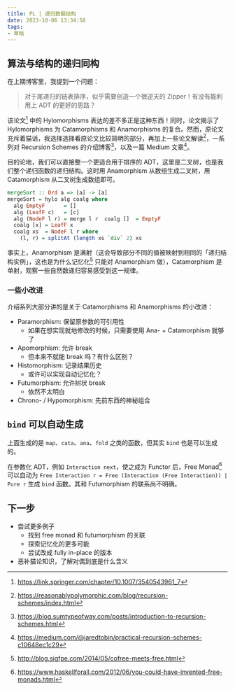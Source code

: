 ```yaml
---
title: PL | 递归数据结构
date: 2023-10-06 13:34:58
tags:
- 草稿
---
```


## 算法与结构的递归同构

在上期博客里，我提到一个问题：

> 对于尾递归的链表排序，似乎需要创造一个很逆天的 Zipper！有没有能利用上 ADT 的更好的思路？

该论文[^1] 中的 Hylomorphisms 表达的差不多正是这种东西！同时，论文揭示了 Hylomorphisms 为 Catamorphisms 和 Anamorphisms 的复合。然而，原论文充斥着猫话，我选择选择看原论文比较简明的部分，再加上一些论文解读[^2]，一系列对 Recursion Schemes 的介绍博客[^3]，以及一篇 Medium 文章[^4]。

目的论地，我们可以直接整一个更适合用于排序的 ADT，这里是二叉树，也是我们整个递归函数的递归结构。这时用 Anamorphism 从数组生成二叉树，用 Catamorphism 从二叉树生成数组即可。

```haskell
mergeSort :: Ord a => [a] -> [a]
mergeSort = hylo alg coalg where
  alg EmptyF      = []
  alg (LeafF c)   = [c]
  alg (NodeF l r) = merge l r  coalg []  = EmptyF
  coalg [x] = LeafF x
  coalg xs  = NodeF l r where
    (l, r) = splitAt (length xs `div` 2) xs
```

事实上，Anamorphism 是满射（这会导致部分不同的值被映射到相同的「递归结构实例」，这也是为什么记忆化[^5] 只能对 Anamorphism 做），Catamorphism 是单射，观察一些自然数递归容易感受到这一规律。

### 一些小改进

介绍系列大部分讲的是关于 Catamorphisms 和 Anamorphisms 的小改进：

- Paramorphism: 保留原参数的可引用性
  - 如果在想实现就地修改的时候，只需要使用 Ana- + Catamorphism 就够了
- Apomorphism: 允许 break
  - 但本来不就能 break 吗？有什么区别？
- Histomorphism: 记录结果历史
  - 或许可以实现自动记忆化？
- Futumorphism: 允许树状 break
  - 依然不太明白
- Chrono- / Hypomorphism: 先前东西的神秘组合

## `bind` 可以自动生成

上面生成的是 `map`、`cata`、`ana`、`fold` 之类的函数，但其实 `bind` 也是可以生成的。

在参数化 ADT，例如 `Interaction next`，使之成为 Functor 后，Free Monad[^6] 可以自动为 `Free Interaction r = Free (Interaction (Free Interaction)) | Pure r` 生成 `bind` 函数。其和 Futumorphism 的联系尚不明确。

## 下一步

- 尝试更多例子
  - 找到 free monad 和 futumorphism 的关联
  - 探索记忆化的更多可能
  - 尝试改成 fully in-place 的版本
- 恶补猫论知识，了解对偶到底是什么含义

[^1]:https://link.springer.com/chapter/10.1007/3540543961_7
[^2]:https://reasonablypolymorphic.com/blog/recursion-schemes/index.html
[^3]:https://blog.sumtypeofway.com/posts/introduction-to-recursion-schemes.html
[^4]:https://medium.com/@jaredtobin/practical-recursion-schemes-c10648ec1c29
[^5]:http://blog.sigfpe.com/2014/05/cofree-meets-free.html
[^6]:https://www.haskellforall.com/2012/06/you-could-have-invented-free-monads.html
